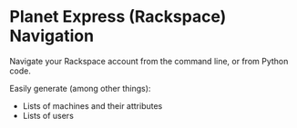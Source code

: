 # Planet Express (Rackspace) Navigation

Navigate your Rackspace account from the command line, or from Python code.

Easily generate (among other things):

  - Lists of machines and their attributes
  - Lists of users

